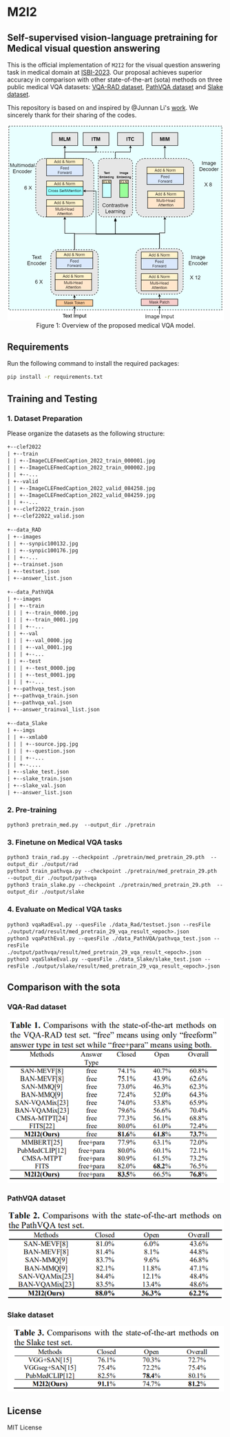 # M2I2
## Self-supervised vision-language pretraining for Medical visual question answering

This is the official implementation of `M2I2` for the visual question answering task in medical domain at [ISBI-2023](https://2023.biomedicalimaging.org/en/default.asp).
Our proposal achieves superior accuracy in comparison with other state-of-the-art (sota) methods on three public medical VQA datasets: [VQA-RAD dataset](https://www.nature.com/articles/sdata2018251#data-citations), [PathVQA dataset](https://arxiv.org/abs/2003.10286) and [Slake dataset](https://arxiv.org/abs/2102.09542).

This repository is based on and inspired by @Junnan Li's [work](https://github.com/salesforce/ALBEF). We sincerely thank for their sharing of the codes.

<div align=center>
<img src="fig/model.png" style="zoom:75%;">
</div>
<center>Figure 1: Overview of the proposed medical VQA model. </center>


## Requirements
Run the following command to install the required packages:
```bash
pip install -r requirements.txt
```

## Training and Testing
### 1. Dataset Preparation
Please organize the datasets as the following structure:
```angular2
+--clef2022
| +--train
| | +--ImageCLEFmedCaption_2022_train_000001.jpg
| | +--ImageCLEFmedCaption_2022_train_000002.jpg
| | +--...
| +--valid
| | +--ImageCLEFmedCaption_2022_valid_084258.jpg
| | +--ImageCLEFmedCaption_2022_valid_084259.jpg
| | +--...
| +--clef22022_train.json
| +--clef22022_valid.json

+--data_RAD
| +--images
| | +--synpic100132.jpg
| | +--synpic100176.jpg
| | +--...
| +--trainset.json
| +--testset.json
| +--answer_list.json

+--data_PathVQA
| +--images
| | +--train
| | | +--train_0000.jpg
| | | +--train_0001.jpg
| | | +--...
| | +--val
| | | +--val_0000.jpg
| | | +--val_0001.jpg
| | | +--...
| | +--test
| | | +--test_0000.jpg
| | | +--test_0001.jpg
| | | +--...
| +--pathvqa_test.json
| +--pathvqa_train.json
| +--pathvqa_val.json
| +--answer_trainval_list.json

+--data_Slake
| +--imgs
| | +--xmlab0
| | | +--source.jpg.jpg
| | | +--question.json
| | | +--...
| | +--....
| +--slake_test.json
| +--slake_train.json
| +--slake_val.json
| +--answer_list.json
```
### 2. Pre-training
```angular2
python3 pretrain_med.py  --output_dir ./pretrain
```

### 3. Finetune on Medical VQA tasks
```angular2
python3 train_rad.py --checkpoint ./pretrain/med_pretrain_29.pth  --output_dir ./output/rad
python3 train_pathvqa.py --checkpoint ./pretrain/med_pretrain_29.pth  --output_dir ./output/pathvqa
python3 train_slake.py --checkpoint ./pretrain/med_pretrain_29.pth  --output_dir ./output/slake
```

### 4. Evaluate on Medical VQA tasks
```angular2
python3 vqaRadEval.py --quesFile ./data_Rad/testset.json --resFile ./output/rad/result/med_pretrain_29_vqa_result_<epoch>.json
python3 vqaPathEval.py --quesFile ./data_PathVQA/pathvqa_test.json --resFile ./output/pathvqa/result/med_pretrain_29_vqa_result_<epoch>.json
python3 vqaSlakeEval.py --quesFile ./data_Slake/slake_test.json --resFile ./output/slake/result/med_pretrain_29_vqa_result_<epoch>.json
```
## Comparison with the sota
### VQA-Rad dataset
<img src="fig/table_1.png">

### PathVQA dataset
<img src="fig/table_2.png">

### Slake dataset
<img src="fig/table_3.png">


## License
MIT License